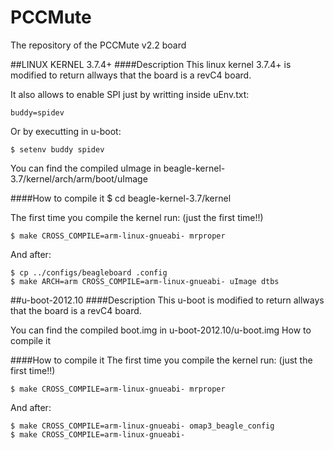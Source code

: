 PCCMute
=======

The repository of the PCCMute v2.2 board

##LINUX KERNEL 3.7.4+
####Description
This linux kernel 3.7.4+ is modified to return allways that the board is a revC4 board. 

It also allows to enable SPI just by writting inside uEnv.txt:
~~~~~~
buddy=spidev
~~~~~~
Or by executting in u-boot:
~~~~~~
$ setenv buddy spidev
~~~~~~

You can find the compiled uImage in beagle-kernel-3.7/kernel/arch/arm/boot/uImage

####How to compile it
$ cd beagle-kernel-3.7/kernel

The first time you compile the kernel run: (just the first time!!)
~~~~~~
$ make CROSS_COMPILE=arm-linux-gnueabi- mrproper
~~~~~~

And after:
~~~~~~
$ cp ../configs/beagleboard .config
$ make ARCH=arm CROSS_COMPILE=arm-linux-gnueabi- uImage dtbs
~~~~~~

##u-boot-2012.10
####Description
This u-boot is modified to return allways that the board is a revC4 board. 

You can find the compiled boot.img in u-boot-2012.10/u-boot.img
How to compile it

####How to compile it
The first time you compile the kernel run: (just the first time!!)
~~~~~~
$ make CROSS_COMPILE=arm-linux-gnueabi- mrproper
~~~~~~

And after:
~~~~~~
$ make CROSS_COMPILE=arm-linux-gnueabi- omap3_beagle_config
$ make CROSS_COMPILE=arm-linux-gnueabi-
~~~~~~




